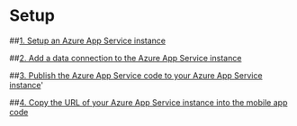 # Setup

##[1. Setup an Azure App Service instance](https://github.com/Microsoft/VS2017-RTM-Xamarin-Cycle-9-Forms-Azure-Sample/wiki/1.-Create-an-Azure-App-Service-instance)


##[2. Add a data connection to the Azure App Service instance](https://github.com/Microsoft/VS2017-RTM-Xamarin-Cycle-9-Forms-Azure-Sample/wiki/2.-Add-a-data-connection-to-the-Azure-App-Service-instance)


##[3. Publish the Azure App Service code to your Azure App Service instance](https://github.com/Microsoft/VS2017-RTM-Xamarin-Cycle-9-Forms-Azure-Sample/wiki/3.-Copy-the-URL-of-your-Azure-App-Service-instance-into-the-mobile-app-code)'

##[4. Copy the URL of your Azure App Service instance into the mobile app code](https://github.com/Microsoft/VS2017-RTM-Xamarin-Cycle-9-Forms-Azure-Sample/wiki/4.-Publish-the-Azure-App-Service-code-to-your-Azure-App-Service-instance)
